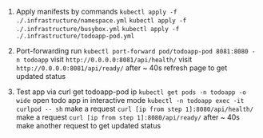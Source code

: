 1. Apply manifests by commands
   `kubectl apply -f ./.infrastructure/namespace.yml`
   `kubectl apply -f ./.infrastructure/busybox.yml`
   `kubectl apply -f ./.infrastructure/todoapp-pod.yml`

1. Port-forwarding
   run `kubectl port-forward pod/todoapp-pod 8081:8080 -n todoapp`
   visit `http://0.0.0.0:8081/api/health/`
   visit `http://0.0.0.0:8081/api/ready/` after ~ 40s refresh page to get updated status

1. Test app via curl
   get todoapp-pod ip `kubectl get pods -n todoapp -o wide`
   open todo app in interactive mode `kubectl -n todoapp exec -it curlpod -- sh`
   make a request `curl [ip from step 1]:8080/api/health/`
   make a request `curl [ip from step 1]:8080/api/ready/` after ~ 40s make another request to get updated status
